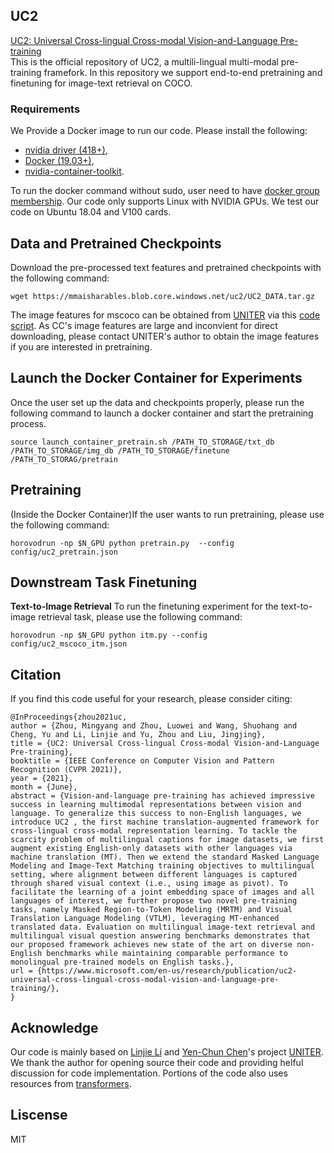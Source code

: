 ## UC2
[UC2: Universal Cross-lingual Cross-modal Vision-and-Language Pre-training](https://arxiv.org/abs/2104.00332)
<br/>
This  is the official repository of  UC2, a multili-lingual multi-modal pre-training framefork. In this repository we support end-to-end pretraining and finetuning for image-text retrieval on COCO. 

### Requirements
We Provide a Docker image to run our code. Please install the following:
- [nvidia driver (418+)](https://docs.nvidia.com/cuda/cuda-installation-guide-linux/index.html#package-manager-installation),
- [Docker (19.03+)](https://docs.docker.com/engine/install/ubuntu/),
- [nvidia-container-toolkit](https://github.com/NVIDIA/nvidia-docker#quickstart).

To run the docker command without sudo, user need to have [docker group membership](https://docs.docker.com/engine/install/linux-postinstall/). Our code only supports Linux with NVIDIA GPUs. We test our code on Ubuntu 18.04 and V100 cards.

## Data and Pretrained Checkpoints
Download the pre-processed text features and pretrained checkpoints with the following command:
```
wget https://mmaisharables.blob.core.windows.net/uc2/UC2_DATA.tar.gz

```
The image features for mscoco can be obtained from [UNITER](https://github.com/ChenRocks/UNITER) via this [code script](https://github.com/ChenRocks/UNITER/blob/master/scripts/download_itm.sh). As CC's image features are large and inconvient for direct downloading, please contact UNITER's author to obtain the image features if you are interested in pretraining.

## Launch the Docker Container for Experiments
Once the user set up the data and checkpoints properly, please  run the following command to launch a docker container and start the pretraining process.
```
source launch_container_pretrain.sh /PATH_TO_STORAGE/txt_db /PATH_TO_STORAGE/img_db /PATH_TO_STORAGE/finetune /PATH_TO_STORAG/pretrain
```
## Pretraining
(Inside the Docker Container)If the user wants to run pretraining, please use the  following  command:
```
horovodrun -np $N_GPU python pretrain.py  --config config/uc2_pretrain.json
```
## Downstream Task Finetuning
**Text-to-Image Retrieval**
To run the finetuning experiment for the text-to-image retrieval task, please use the following command:
```
horovodrun -np $N_GPU python itm.py --config config/uc2_mscoco_itm.json
```

## Citation
If you find this code useful for your research, please consider citing:
```
@InProceedings{zhou2021uc,
author = {Zhou, Mingyang and Zhou, Luowei and Wang, Shuohang and Cheng, Yu and Li, Linjie and Yu, Zhou and Liu, Jingjing},
title = {UC2: Universal Cross-lingual Cross-modal Vision-and-Language Pre-training},
booktitle = {IEEE Conference on Computer Vision and Pattern Recognition (CVPR 2021)},
year = {2021},
month = {June},
abstract = {Vision-and-language pre-training has achieved impressive success in learning multimodal representations between vision and language. To generalize this success to non-English languages, we introduce UC2 , the first machine translation-augmented framework for cross-lingual cross-modal representation learning. To tackle the scarcity problem of multilingual captions for image datasets, we first augment existing English-only datasets with other languages via machine translation (MT). Then we extend the standard Masked Language Modeling and Image-Text Matching training objectives to multilingual setting, where alignment between different languages is captured through shared visual context (i.e., using image as pivot). To facilitate the learning of a joint embedding space of images and all languages of interest, we further propose two novel pre-training tasks, namely Masked Region-to-Token Modeling (MRTM) and Visual Translation Language Modeling (VTLM), leveraging MT-enhanced translated data. Evaluation on multilingual image-text retrieval and multilingual visual question answering benchmarks demonstrates that our proposed framework achieves new state of the art on diverse non-English benchmarks while maintaining comparable performance to monolingual pre-trained models on English tasks.},
url = {https://www.microsoft.com/en-us/research/publication/uc2-universal-cross-lingual-cross-modal-vision-and-language-pre-training/},
}

```

## Acknowledge
Our code is mainly based on [Linjie Li](https://www.microsoft.com/en-us/research/people/linjli/) and [Yen-Chun Chen](https://www.microsoft.com/en-us/research/people/yenche/)'s project [UNITER](https://github.com/ChenRocks/UNITER). We thank the author for opening source their code and providing helful discussion for code implementation. Portions of the code also uses resources from [transformers](https://github.com/huggingface/transformers).

## Liscense
MIT
